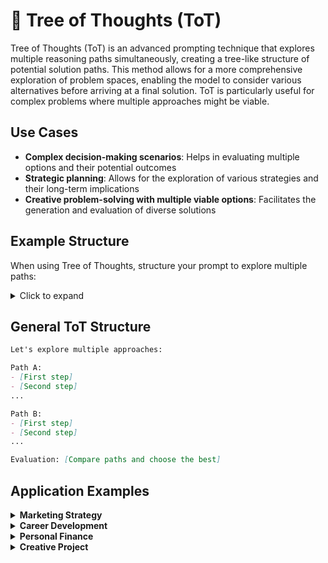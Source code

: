 # 🌳 Tree of Thoughts (ToT)

Tree of Thoughts (ToT) is an advanced prompting technique that explores multiple reasoning paths simultaneously, creating a tree-like structure of potential solution paths. This method allows for a more comprehensive exploration of problem spaces, enabling the model to consider various alternatives before arriving at a final solution. ToT is particularly useful for complex problems where multiple approaches might be viable.

## Use Cases

- **Complex decision-making scenarios**: Helps in evaluating multiple options and their potential outcomes
- **Strategic planning**: Allows for the exploration of various strategies and their long-term implications
- **Creative problem-solving with multiple viable options**: Facilitates the generation and evaluation of diverse solutions

## Example Structure

When using Tree of Thoughts, structure your prompt to explore multiple paths:

<details>
<summary>Click to expand</summary>

```
Task: "Choose a new hobby to pursue"
Prompt: "Help me choose a new hobby by exploring three options: painting, gardening, and learning a musical instrument. Consider the pros and cons of each, then recommend the best option."

Output:
"Let's explore these options using a tree of thoughts:

1. Painting
   Pros:
   - Allows for creative expression
   - Can be done indoors
   - Relatively low initial cost
   Cons:
   - Requires dedicated space for supplies and workspace
   - May take time to develop skills

2. Gardening
   Pros:
   - Provides fresh produce or beautiful flowers
   - Offers physical activity and time outdoors
   - Can be relaxing and stress-reducing
   Cons:
   - Requires outdoor space
   - Seasonal limitations in some climates
   - Ongoing maintenance required

3. Learning a Musical Instrument
   Pros:
   - Develops a lifelong skill
   - Improves cognitive function and coordination
   - Can be social through playing with others
   Cons:
   - Instruments can be expensive
   - Requires consistent practice
   - May disturb neighbors during practice

Evaluation:
Considering the pros and cons, learning a musical instrument seems to offer the most long-term benefits and versatility. It provides cognitive benefits, can be social, and is not limited by seasons or space constraints.

Recommendation:
I recommend pursuing learning a musical instrument as your new hobby. It offers a good balance of personal growth, potential for social interaction, and long-term enjoyment. Start with an instrument that interests you and fits your living situation, such as a guitar or keyboard."
```

</details>

## General ToT Structure

```markdown
Let's explore multiple approaches:

Path A:
- [First step]
- [Second step]
...

Path B:
- [First step]
- [Second step]
...

Evaluation: [Compare paths and choose the best]
```

## Application Examples

<details>
<summary><strong>Marketing Strategy</strong></summary>

```markdown
Utilize the Tree of Thoughts method to craft a comprehensive marketing strategy for our new product launch. Begin with three main branches:

1. Digital marketing
2. Traditional advertising
3. Influencer partnerships

For each branch:
- Identify 3-5 specific tactics or channels
- Analyze the potential reach and engagement for each tactic
- Estimate the required budget and resources
- Project the potential ROI based on industry benchmarks
- Consider how each tactic aligns with different target demographics

After exploring these branches, synthesize the most promising elements into an integrated strategy, accounting for budget constraints and potential synergies between tactics.
```

</details>

<details>
<summary><strong>Career Development</strong></summary>

```markdown
Employ the Tree of Thoughts approach to map out your career development over the next five years. Start with three primary paths:

1. Further education
2. Changing industries
3. Starting your own business

For each path:
- Identify specific steps or milestones to achieve within the five-year timeframe
- Analyze potential challenges and opportunities
- Consider the impact on work-life balance and personal goals
- Evaluate the financial implications, including potential earnings and required investments
- Assess the long-term career prospects beyond the five-year mark

After exploring these paths, create a decision matrix to compare them based on personal values, risk tolerance, and long-term aspirations.
```

</details>

<details>
<summary><strong>Personal Finance</strong></summary>

```markdown
Apply the Tree of Thoughts method to optimize your personal finances and achieve financial independence. Begin with three main branches:

1. Income optimization
2. Expense reduction
3. Investment strategies

For each branch:
- Identify 3-5 specific actions or strategies
- Analyze the potential impact on your net worth over 1, 5, and 10 years
- Consider the time and effort required to implement each strategy
- Evaluate the associated risks and potential roadblocks
- Assess how each strategy aligns with your lifestyle goals and values

After exploring these branches, develop a comprehensive financial plan that integrates the most promising elements from each branch, considering your risk tolerance and long-term financial objectives.
```

</details>

<details>
<summary><strong>Creative Project</strong></summary>

```markdown
Utilize the Tree of Thoughts approach to conceptualize and plan a creative project, such as writing a novel or producing a short film. Start with three main branches:

1. Concept development
2. Production planning
3. Distribution and marketing

For each branch:
- Generate 3-5 unique ideas or strategies
- Evaluate the feasibility of each idea considering your skills, resources, and time constraints
- Analyze the potential audience appeal and commercial viability
- Identify potential collaborators or resources needed for each approach
- Consider how each idea aligns with your artistic vision and personal brand

After exploring these branches, synthesize the most compelling elements into a cohesive project plan, outlining key milestones, resource requirements, and potential challenges to overcome.
```

</details>
